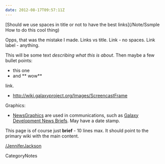 ```yaml
---
date: 2012-08-17T09:57:11Z
---
```


<div class='noteItemHeader'>[Should we use spaces in title or not to have the best links](/Note/Ssmple How to do this cool thing)</div>

Opps, that was the mistake I made. Links vs title. Link - no spaces. Link label - anything.

This will be some text *describing what this is about*. Then maybe a few bullet points:

* this one
* and ** wow**

[<Screencast>](/screencast/fake) link.
* http://wiki.galaxyproject.org/Images/ScreencastFrame

Graphics:
* [NewsGraphics](/Images/NewsGraphics) are used in communications, such as [Galaxy Development News Briefs](../../../DevNewsBriefs). May have a date stamp.

This page is of course just **brief** - 10 lines max. It should point to the primary wiki with the main content. 

[/JenniferJackson](../../../JenniferJackson)


CategoryNotes
